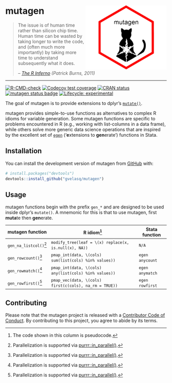 
<!-- README.md is generated from README.Rmd. Please edit that file -->

# mutagen <img src="man/figures/logo.png" align="right" height="200"/>

> The issue is of human time rather than silicon chip time. Human time
> can be wasted by taking longer to write the code, and (often much more
> importantly) by taking more time to understand subsequently what it
> does.
>
> – [*The R
> Inferno*](https://www.burns-stat.com/documents/books/the-r-inferno)
> *(Patrick Burns, 2011)*

------------------------------------------------------------------------

<!-- badges: start -->

[![R-CMD-check](https://github.com/gvelasq/mutagen/actions/workflows/R-CMD-check.yaml/badge.svg?branch=main)](https://github.com/gvelasq/mutagen/actions/workflows/R-CMD-check.yaml)
[![Codecov test
coverage](https://codecov.io/gh/gvelasq/mutagen/graph/badge.svg)](https://app.codecov.io/gh/gvelasq/mutagen)
[![CRAN
status](https://www.r-pkg.org/badges/version/mutagen)](https://CRAN.R-project.org/package=mutagen)
[![mutagen status
badge](https://gvelasq.r-universe.dev/mutagen/badges/version)](https://gvelasq.r-universe.dev/mutagen)
[![Lifecycle:
experimental](https://img.shields.io/badge/lifecycle-experimental-orange.svg)](https://www.tidyverse.org/lifecycle/#experimental)

<!-- badges: end -->

The goal of mutagen is to provide extensions to dplyr’s
[`mutate()`](https://dplyr.tidyverse.org/reference/mutate.html).

mutagen provides simple-to-use functions as alternatives to complex R
idioms for variable generation. Some mutagen functions are specific to
problems encountered in R (e.g., working with list-columns in a data
frame), while others solve more generic data science operations that are
inspired by the excellent set of
[`egen`](https://www.stata.com/manuals/degen.pdf) (‘**e**xtensions to
**gen**erate’) functions in Stata.

## Installation

You can install the development version of mutagen from
[GitHub](https://github.com) with:

``` r
# install.packages("devtools")
devtools::install_github("gvelasq/mutagen")
```

## Usage

mutagen functions begin with the prefix `gen_*` and are designed to be
used inside dplyr’s `mutate()`. A mnemonic for this is that to use
mutagen, first **muta**te then **gen**erate.

| mutagen function | R idiom[^1] | Stata function |
|----|----|----|
| `gen_na_listcol()`[^2] | `modify_tree(leaf = \(x) replace(x, is.null(x), NA))` | `N/A` |
| `gen_rowcount()`[^2] | `pmap_int(data, \(cols) sum(list(cols) %in% values))` | `egen anycount` |
| `gen_rowmatch()`[^2] | `pmap_int(data, \(cols) any(list(cols) %in% values))` | `egen anymatch` |
| `gen_rowfirst()`[^2] | `pmap_vec(data, \(cols) first(c(cols), na_rm = TRUE))` | `egen rowfirst` |

## Contributing

Please note that the mutagen project is released with a [Contributor
Code of Conduct](.github/CODE_OF_CONDUCT.md). By contributing to this
project, you agree to abide by its terms.

[^1]: The code shown in this column is pseudocode.

[^2]: Parallelization is supported via
    [purrr::in_parallel()](https://purrr.tidyverse.org/reference/in_parallel.html).

[^2]: Parallelization is supported via
    [purrr::in_parallel()](https://purrr.tidyverse.org/reference/in_parallel.html).

[^2]: Parallelization is supported via
    [purrr::in_parallel()](https://purrr.tidyverse.org/reference/in_parallel.html).

[^2]: Parallelization is supported via
    [purrr::in_parallel()](https://purrr.tidyverse.org/reference/in_parallel.html).
